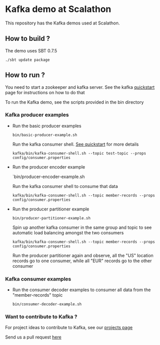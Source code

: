 # Kafka demo at Scalathon #

This repository has the Kafka demos used at Scalathon. 

## How to build ? ##
The demo uses SBT 0.7.5

`./sbt update package`

## How to run ? ##

You need to start a zookeeper and kafka server. See the kafka [quickstart](http://sna-projects.com/kafka/quickstart.php) page for instructions on how to do that

To run the Kafka demo, see the scripts provided in the bin directory

### Kafka producer examples ###

* Run the basic producer examples 

	`bin/basic-producer-example.sh`

	Run the kafka consumer shell. [See quickstart](http://sna-projects.com/kafka/quickstart.php) for more details
	
	`kafka/bin/kafka-consumer-shell.sh --topic test-topic --props config/consumer.properties`

* Run the producer encoder example

	`bin/producer-encoder-example.sh

	Run the kafka consumer shell to consume that data 

	`kafka/bin/kafka-consumer-shell.sh --topic member-records --props config/consumer.properties`

* Run the producer partitioner example

	`bin/producer-partitioner-example.sh`

	Spin up another kafka consumer in the same group and topic to see automatic load balancing amongst the two consumers

	`kafka/bin/kafka-consumer-shell.sh --topic member-records --props config/consumer.properties`

	Run the producer partitioner again and observe, all the "US" location records go to one consumer, while all "EUR" records go to the other consumer

### Kafka consumer examples ###

* Run the consumer decoder examples to consumer all data from the "member-records" topic

	`bin/consumer-decoder-example.sh`

### Want to contribute to Kafka ? ###

For project ideas to contribute to Kafka, see our [projects page](http://sna-projects.com/kafka/projects.php)

Send us a pull request [here](https://github.com/kafka-dev/kafka)
